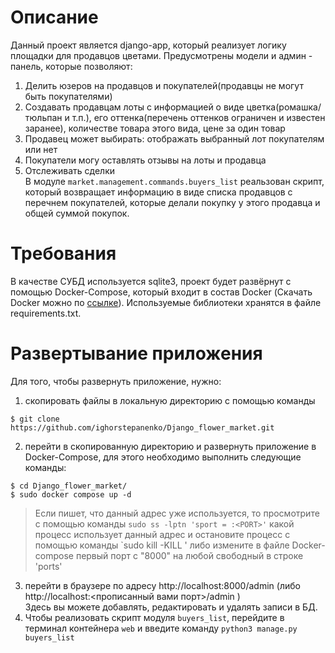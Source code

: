# Описание

Данный проект является django-app, который реализует логику площадки для продавцов цветами. Предусмотрены модели и админ - панель, которые позволяют:
1) Делить юзеров на продавцов и покупателей(продавцы не могут быть покупателями)
2) Создавать продавцам лоты с информацией о виде цветка(ромашка/тюльпан и т.п.), его оттенка(перечень оттенков ограничен и известен заранее), количестве товара этого вида, цене за один товар
3) Продавец может выбирать: отображать выбранный лот покупателям или нет
4) Покупатели могу оставлять отзывы на лоты и продавца
5) Отслеживать сделки  
В модуле `market.management.commands.buyers_list` реальзован скрипт, который возвращает информацию в виде списка продавцов с перечнем покупателей, которые делали покупку у этого продавца и общей суммой покупок.
# Требования

В качестве СУБД используется sqlite3, проект будет развёрнут с помощью Docker-Compose, который входит в состав Docker (Скачать Docker можно по [ссылке](https://docs.docker.com/get-docker/)). Используемые библиотеки хранятся в файле requirements.txt.

# Развертывание приложения

Для того, чтобы развернуть приложение, нужно:

1) скопировать файлы в локальную директорию с помощью команды

  `$ git clone https://github.com/ighorstepanenko/Django_flower_market.git`

2) перейти в скопированную директорию и развернуть приложение в Docker-Compose, для этого необходимо выполнить следующие команды:

  `$ cd Django_flower_market/`  
  `$ sudo docker compose up -d`

> Если пишет, что данный адрес уже используется, то просмотрите с помощью команды `sudo ss -lptn 'sport = :<PORT>'` какой процесс использует данный адрес и остановите процесс с помощью команды `sudo kill -KILL <PID>' либо измените в файле Docker-compose первый порт с "8000" на любой свободный в строке 'ports'

3) перейти в браузере по адресу http://localhost:8000/admin (либо http://localhost:<прописанный вами порт>/admin )  
Здесь вы можете добавлять, редактировать и удалять записи в БД.
4) Чтобы реализовать скрипт модуля `buyers_list`, перейдите в терминал контейнера `web` и введите команду `python3 manage.py buyers_list` 
